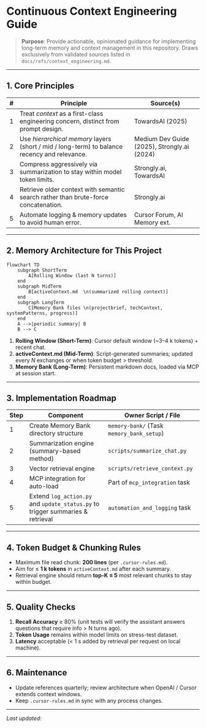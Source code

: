 # Continuous Context Engineering Guide

> **Purpose**: Provide actionable, opinionated guidance for implementing long-term memory and context management in this repository. Draws exclusively from validated sources listed in `docs/refs/context_engineering.md`.

---

## 1. Core Principles

| # | Principle | Source(s) |
|---|-----------|-----------|
| 1 | Treat *context* as a first-class engineering concern, distinct from prompt design. | TowardsAI (2025) |
| 2 | Use *hierarchical memory* layers (short / mid / long-term) to balance recency and relevance. | Medium Dev Guide (2025), Strongly.ai (2024) |
| 3 | Compress aggressively via summarization to stay within model token limits. | Strongly.ai, TowardsAI |
| 4 | Retrieve older context with semantic search rather than brute-force concatenation. | Strongly.ai |
| 5 | Automate logging & memory updates to avoid human error. | Cursor Forum, AI Memory ext. |

---

## 2. Memory Architecture for This Project

```mermaid
flowchart TD
    subgraph ShortTerm
        A[Rolling Window (last N turns)]
    end
    subgraph MidTerm
        B[activeContext.md  \n(summarized rolling context)]
    end
    subgraph LongTerm
        C[Memory Bank files \n(projectbrief, techContext, systemPatterns, progress)]
    end
    A -->|periodic summary| B
    B --> C
```

1. **Rolling Window (Short-Term)**: Cursor default window (~3–4 k tokens) + recent chat.
2. **activeContext.md (Mid-Term)**: Script-generated summaries; updated every *N* exchanges or when token budget > threshold.
3. **Memory Bank (Long-Term)**: Persistent markdown docs, loaded via MCP at session start.

---

## 3. Implementation Roadmap

| Step | Component | Owner Script / File |
|------|-----------|---------------------|
| 1 | Create Memory Bank directory structure | `memory-bank/` (Task `memory_bank_setup`) |
| 2 | Summarization engine (summary-based method) | `scripts/summarize_chat.py` |
| 3 | Vector retrieval engine | `scripts/retrieve_context.py` |
| 4 | MCP integration for auto-load | Part of `mcp_integration` task |
| 5 | Extend `log_action.py` and `update_status.py` to trigger summaries & retrieval | `automation_and_logging` task |

---

## 4. Token Budget & Chunking Rules

* Maximum file read chunk: **200 lines** (per `.cursor-rules.md`).
* Aim for ≤ **1 k tokens** in `activeContext.md` after each summary.
* Retrieval engine should return **top-K ≤ 5** most relevant chunks to stay within budget.

---

## 5. Quality Checks

1. **Recall Accuracy** ≥ 80% (unit tests will verify the assistant answers questions that require info > N turns ago).
2. **Token Usage** remains within model limits on stress-test dataset.
3. **Latency** acceptable (< 1 s added by retrieval per request on local machine).

---

## 6. Maintenance

* Update references quarterly; review architecture when OpenAI / Cursor extends context windows.
* Keep `.cursor-rules.md` in sync with any process changes.

---

*Last updated: <!--date-->* 